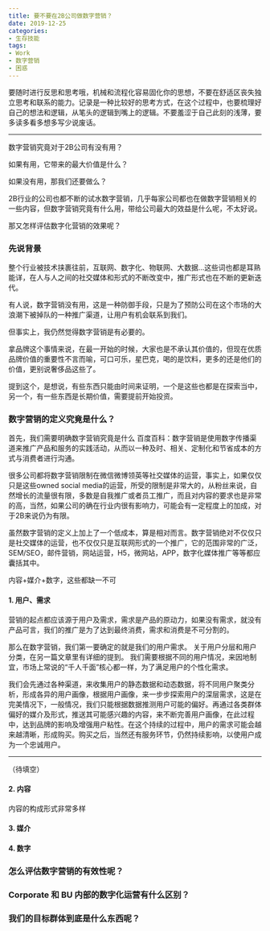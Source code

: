 ```yaml
---
title: 要不要在2B公司做数字营销？
date: 2019-12-25
categories:
- 生存技能
tags:
- Work
- 数字营销
- 困惑
---
```


要随时进行反思和思考哦，机械和流程化容易固化你的思想，不要在舒适区丧失独立思考和联系的能力。记录是一种比较好的思考方式，在这个过程中，也要梳理好自己的想法和逻辑，从笔头的逻辑到嘴上的逻辑。不要羞涩于自己此刻的浅薄，要多读多看多想多写少说废话。

---


数字营销究竟对于2B公司有没有用？

如果有用，它带来的最大价值是什么？

如果没有用，那我们还要做么？

2B行业的公司也都不断的试水数字营销，几乎每家公司都也在做数字营销相关的一些内容，但数字营销究竟有什么用，带给公司最大的效益是什么呢，不太好说。

那又怎样评估数字化营销的效果呢？

### 先说背景
整个行业被技术挟裹往前，互联网、数字化、物联网、大数据...这些词也都是耳熟能详，在人与人之间的社交媒体和形式的不断改变中，推广形式也在不断的更新迭代。

有人说，数字营销没有用，这是一种防御手段，只是为了预防公司在这个市场的大浪潮下被掉队的一种推广渠道，让用户有机会联系到我们。

但事实上，我仍然觉得数字营销是有必要的。

拿品牌这个事情来说，在最一开始的时候，大家也是不承认其价值的，但现在优质品牌价值的重要性不言而喻，可口可乐，星巴克，喝的是饮料，更多的还是他们的价值，更别说奢侈品这些了。

提到这个，是想说，有些东西只能由时间来证明，一个是这些也都是在探索当中，另一个，有一些东西是长期价值，需要提前开始投资。
<!--more-->

### 数字营销的定义究竟是什么？

首先，我们需要明确数字营销究竟是什么
百度百科：数字营销是使用数字传播渠道来推广产品和服务的实践活动，从而以一种及时、相关、定制化和节省成本的方式与消费者进行沟通。

很多公司都将数字营销限制在微信微博领英等社交媒体的运营，事实上，如果仅仅只是这些owned social media的运营，所受的限制是非常大的，从粉丝来说，自然增长的流量很有限，多数是自我推广或者员工推广，而且对内容的要求也是非常的高，当然，如果公司的确在行业内很有影响力，可能会有一定程度上的加成，对于2B来说仍为有限。

虽然数字营销的定义上加上了一个低成本，算是相对而言。数字营销绝对不仅仅只是社交媒体的运营，也不仅仅只是互联网形式的一个推广，它的范围非常的广泛，SEM/SEO，邮件营销，网站运营，H5，微网站，APP，数字化媒体推广等等都应囊括其中。

内容+媒介+数字，这些都缺一不可

#### 1. 用户、需求
营销的起点都应该源于用户及需求，需求是产品的原动力，如果没有需求，就没有产品可言，我们的推广是为了达到最终消费，需求和消费是不可分割的。

那么在数字营销，我们第一要确定的就是我们的用户需求。
关于用户分层和用户分类，在另一篇文章里有详细的提到。
我们需要根据不同的用户情况，来因地制宜，市场上常说的“千人千面”核心都一样，为了满足用户的个性化需求。

我们会先通过各种渠道，来收集用户的静态数据和动态数据，将不同用户聚类分析，形成各异的用户画像，根据用户画像，来一步步探索用户的深层需求，这是在完美情况下，一般情况，我们只能根据数据推测用户可能的偏好。再通过各类群体偏好的媒介及形式，推送其可能感兴趣的内容，来不断完善用户画像，在此过程中，达到品牌的影响及增强用户粘性。在这个持续的过程中，用户的需求可能会越来越清晰，形成购买。购买之后，当然还有服务环节，仍然持续影响，以使用户成为一个忠诚用户。

--- 
（待填空）

#### 2. 内容
内容的构成形式非常多样

#### 3. 媒介


#### 4. 数字


### 怎么评估数字营销的有效性呢？

### Corporate 和 BU 内部的数字化运营有什么区别？

### 我们的目标群体到底是什么东西呢？













